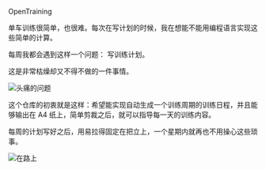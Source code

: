 OpenTraining

单车训练很简单，也很难。每次在写计划的时候，我在想能不能用编程语言实现这些简单的计算。

每周我都会遇到这样一个问题： 写训练计划。

这是非常枯燥却又不得不做的一件事情。

![头痛的问题](../master/fig/smallHeadAck.png)

这个仓库的初衷就是这样：希望能实现自动生成一个训练周期的训练日程，并且能够输出在 A4 纸上，简单剪裁之后，就可以指导每一天的训练内容。

每周的计划写好之后，用易拉得固定在把立上，一个星期内就再也不用操心这些琐事。
 
![在路上](../master/fig/onTheRoad.png)
